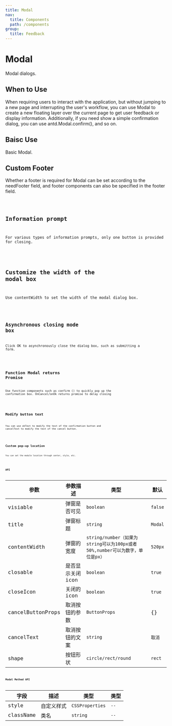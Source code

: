 ```yaml
---
title: Modal
nav:
  title: Components
  path: /components
group:
  title: Feedback
---
```


# Modal

Modal dialogs.

## When to Use

When requiring users to interact with the application, but without jumping to a new page and interrupting the user's workflow, you can use Modal to create a new floating layer over the current page to get user feedback or display information. Additionally, if you need show a simple confirmation dialog, you can use antd.Modal.confirm(), and so on.

## Baisc Use

Basic Modal.

<code src="./demo/basic.tsx"></code>

## Custom Footer

Whether a footer is required for Modal can be set according to the needFooter field, and footer components can also be specified in the footer field.

<code src="./demo/footer.tsx">

## Information prompt

For various types of information prompts, only one button is provided for closing.

<code src="./demo/dialog.tsx"></code>

## Customize the width of the modal box

Use contentWidth to set the width of the modal dialog box.

<code src="./demo/width.tsx">

## Asynchronous closing mode box

Click OK to asynchronously close the dialog box, such as submitting a form.

<code src="./demo/async.tsx"/>

## Function Modal returns Promise

Use function components such as confirm () to quickly pop up the confirmation box. OnCancel/onOk returns promise to delay closing

<code src="./demo/returnPromise.tsx"/>

## Modify button text

You can use okText to modify the text of the confirmation button and cancelText to modify the text of the cancel button.

<code src="./demo/buttonText.tsx"/>

## Custom pop-up location

You can set the module location through center, style, etc.

<code src="./demo/position.tsx"/>

## API

| 参数        | 参数描述      | 类型                                       | 默认   |
| ----------- | ---------------- | ------------------------------------------ | --------- |
| visiable        | 弹窗是否可见         | `boolean`         | `false` |
| title    | 弹窗标题         | `string`                                  | `Modal`   |
| contentWidth      | 弹窗的宽度   | `string/number（如果为string可以为100px或者50%,number可以为数字，单位是px）`|  `520px` |
| closable        | 是否显示关闭icon         | `boolean`                                | `true`   |
| closeIcon        | 关闭的icon         | `boolean`                                | `true`   |
| cancelButtonProps     | 取消按钮的参数         | `ButtonProps`                                  | {}   |
| cancelText        | 取消按钮的文案         | `string`                                | `取消`   |
| shape        | 按钮形状         | `circle/rect/round`                                | `rect`   |


## Modal Methed API

| 字段      | 描述 | 类型            | 类型 |
| --------- | ----------- | --------------- | ------- |
| style     | 自定义样式  | `CSSProperties` | `--`    |
| className | 类名        | `string`        | `--`    |